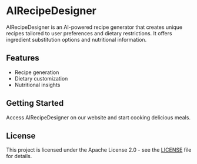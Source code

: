 # AIRecipeDesigner

AIRecipeDesigner is an AI-powered recipe generator that creates unique recipes tailored to user preferences and dietary restrictions. It offers ingredient substitution options and nutritional information.

## Features
- Recipe generation
- Dietary customization
- Nutritional insights

## Getting Started
Access AIRecipeDesigner on our website and start cooking delicious meals.

## License
This project is licensed under the Apache License 2.0 - see the [LICENSE](LICENSE) file for details.
